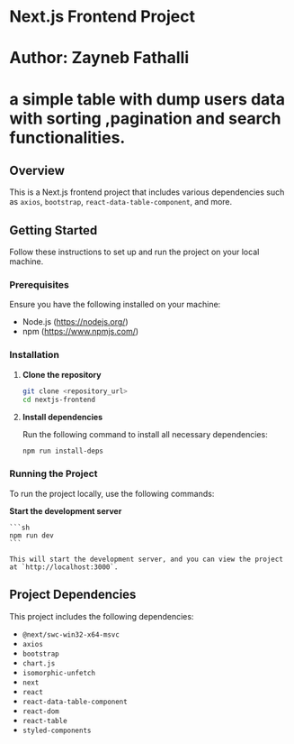 # Next.js Frontend Project
# Author: Zayneb Fathalli
# a simple table with dump users data with sorting ,pagination and search functionalities.
## Overview

This is a Next.js frontend project that includes various dependencies such as `axios`, `bootstrap`,  `react-data-table-component`, and more.

## Getting Started

Follow these instructions to set up and run the project on your local machine.

### Prerequisites

Ensure you have the following installed on your machine:
- Node.js (https://nodejs.org/)
- npm (https://www.npmjs.com/)

### Installation

1. **Clone the repository**

    ```sh
    git clone <repository_url>
    cd nextjs-frontend
    ```

2. **Install dependencies**

    Run the following command to install all necessary dependencies:

    ```sh
    npm run install-deps
    ```

### Running the Project

To run the project locally, use the following commands:

 **Start the development server**

    ```sh
    npm run dev
    ```

    This will start the development server, and you can view the project at `http://localhost:3000`.


## Project Dependencies

This project includes the following dependencies:

- `@next/swc-win32-x64-msvc`
- `axios`
- `bootstrap`
- `chart.js`
- `isomorphic-unfetch`
- `next`
- `react`
- `react-data-table-component`
- `react-dom`
- `react-table`
- `styled-components`
